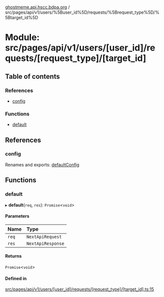 [ghostmeme.api.hscc.bdpa.org][1] /
src/pages/api/v1/users/%5Buser_id%5D/requests/%5Brequest_type%5D/%5Btarget_id%5D

# Module: src/pages/api/v1/users/\[user_id]/requests/\[request_type]/\[target_id]

## Table of contents

### References

- [config][2]

### Functions

- [default][3]

## References

### config

Renames and exports: [defaultConfig][4]

## Functions

### default

▸ **default**(`req`, `res`): `Promise`<`void`>

#### Parameters

| Name  | Type              |
| :---- | :---------------- |
| `req` | `NextApiRequest`  |
| `res` | `NextApiResponse` |

#### Returns

`Promise`<`void`>

#### Defined in

[src/pages/api/v1/users/\[user_id\]/requests/\[request_type\]/\[target_id\].ts:15][5]

[1]: ../README.md
[2]:
  src_pages_api_v1_users__user_id__requests__request_type___target_id_.md#config
[3]:
  src_pages_api_v1_users__user_id__requests__request_type___target_id_.md#default
[4]: src_backend_middleware.md#defaultconfig

[5]:
https://github.com/nhscc/ghostmeme.api.hscc.bdpa.org/blob/1aca321/src/pages/api/v1/users/[user_id]/requests/[request_type]/[target_id].ts#L15
